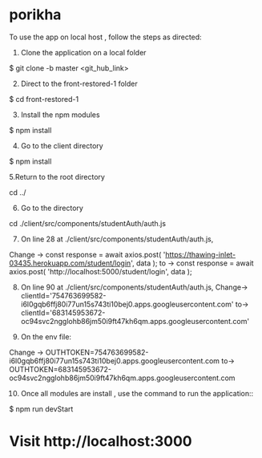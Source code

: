 # porikha

To use the app on local host , follow the steps as directed:

1. Clone the application on a local folder 

$ git clone -b master <git_hub_link>

2. Direct to the front-restored-1 folder

$ cd front-restored-1

3. Install the npm modules

$ npm install

4. Go to the client directory

$ npm install

5.Return to the root directory

cd ../

6. Go to the directory

cd ./client/src/components/studentAuth/auth.js

7. On line 28 at ./client/src/components/studentAuth/auth.js,

Change -> 
const response = await axios.post(
     'https://thawing-inlet-03435.herokuapp.com/student/login',
     data
  );
to ->
const response = await axios.post(
     'http://localhost:5000/student/login',
      data
 );
 
8. On line 90 at ./client/src/components/studentAuth/auth.js,
   Change->
    clientId='754763699582-i6l0gqb6ffj80i77un15s743ti10bej0.apps.googleusercontent.com'
   to->
    clientId='683145953672-oc94svc2ngglohb86jm50i9ft47kh6qm.apps.googleusercontent.com'
    
9. On the env file:

Change ->
   OUTHTOKEN=754763699582-i6l0gqb6ffj80i77un15s743ti10bej0.apps.googleusercontent.com
to->
   OUTHTOKEN=683145953672-oc94svc2ngglohb86jm50i9ft47kh6qm.apps.googleusercontent.com
   
10. Once all modules are install , use the command to run the application::

$ npm run devStart 


# Visit http://localhost:3000
